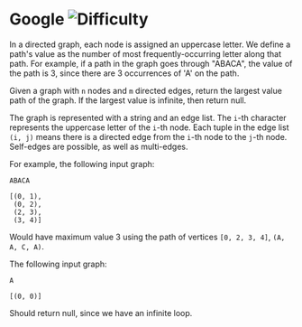 # Google ![Difficulty](https://img.shields.io/badge/-HARD-red)
	
In a directed graph, each node is assigned an uppercase letter. We define a path's value as the number of most frequently-occurring letter
along that path. For example, if a path in the graph goes through "ABACA", the value of the path is 3, since there are 3 occurrences of
'A' on the path.
	
Given a graph with `n` nodes and `m` directed edges, return the largest value path of the graph. If the largest value is infinite, then
return null.
	
The graph is represented with a string and an edge list. The `i`-th character represents the uppercase letter of the `i`-th node.
Each tuple in the edge list `(i, j)` means there is a directed edge from the `i`-th node to the `j`-th node. Self-edges are possible,
as well as multi-edges.
	
For example, the following input graph:
	
```
ABACA
```
	
```
[(0, 1),
 (0, 2),
 (2, 3),
 (3, 4)]
```
	
Would have maximum value 3 using the path of vertices `[0, 2, 3, 4]`, `(A, A, C, A)`.
	
The following input graph:
	
```
A
```
	
```
[(0, 0)]
```
	
Should return null, since we have an infinite loop.
	
